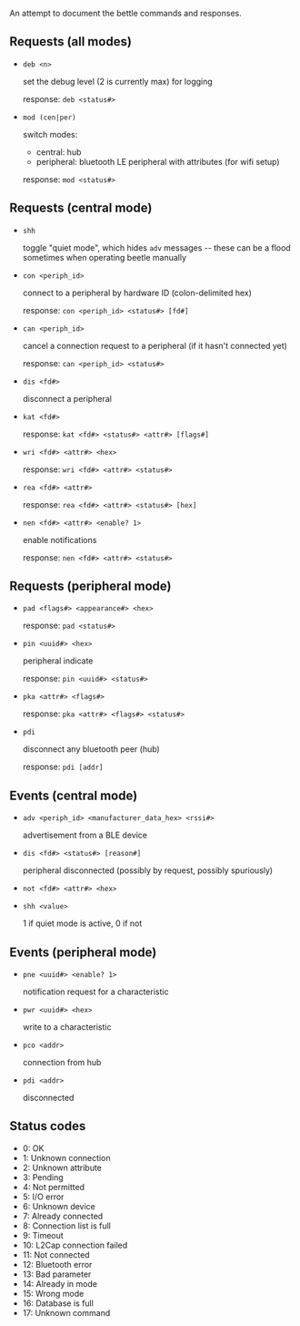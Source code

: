 An attempt to document the bettle commands and responses.


## Requests (all modes)

- `deb <n>`

  set the debug level (2 is currently max) for logging

  response: `deb <status#>`

- `mod (cen|per)`

  switch modes:
    - central: hub
    - peripheral: bluetooth LE peripheral with attributes (for wifi setup)

  response: `mod <status#>`


## Requests (central mode)

- `shh`

  toggle "quiet mode", which hides `adv` messages -- these can be a flood
  sometimes when operating beetle manually

- `con <periph_id>`

  connect to a peripheral by hardware ID (colon-delimited hex)

  response: `con <periph_id> <status#> [fd#]`

- `can <periph_id>`

  cancel a connection request to a peripheral (if it hasn't connected yet)

  response: `can <periph_id> <status#>`

- `dis <fd#>`

  disconnect a peripheral

- `kat <fd#>`

  response: `kat <fd#> <status#> <attr#> [flags#]`

- `wri <fd#> <attr#> <hex>`

  response: `wri <fd#> <attr#> <status#>`

- `rea <fd#> <attr#>`

  response: `rea <fd#> <attr#> <status#> [hex]`

- `nen <fd#> <attr#> <enable? 1>`

  enable notifications

  response: `nen <fd#> <attr#> <status#>`


## Requests (peripheral mode)

- `pad <flags#> <appearance#> <hex>`

  response: `pad <status#>`

- `pin <uuid#> <hex>`

  peripheral indicate

  response: `pin <uuid#> <status#>`

- `pka <attr#> <flags#>`

  response: `pka <attr#> <flags#> <status#>`

- `pdi`

  disconnect any bluetooth peer (hub)

  response: `pdi [addr]`


## Events (central mode)

- `adv <periph_id> <manufacturer_data_hex> <rssi#>`

  advertisement from a BLE device

- `dis <fd#> <status#> [reason#]`

  peripheral disconnected (possibly by request, possibly spuriously)

- `not <fd#> <attr#> <hex>`

- `shh <value>`

  1 if quiet mode is active, 0 if not


## Events (peripheral mode)

- `pne <uuid#> <enable? 1>`

  notification request for a characteristic

- `pwr <uuid#> <hex>`

  write to a characteristic

- `pco <addr>`

  connection from hub

- `pdi <addr>`

  disconnected


## Status codes

- 0: OK
- 1: Unknown connection
- 2: Unknown attribute
- 3: Pending
- 4: Not permitted
- 5: I/O error
- 6: Unknown device
- 7: Already connected
- 8: Connection list is full
- 9: Timeout
- 10: L2Cap connection failed
- 11: Not connected
- 12: Bluetooth error
- 13: Bad parameter
- 14: Already in mode
- 15: Wrong mode
- 16: Database is full
- 17: Unknown command
